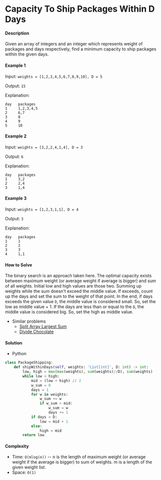 # Capacity To Ship Packages Within D Days

#### Description

Given an array of integers and an integer which represents weight of packages and days respectively, find a minimum capacity to ship packages within the given days.

#### Example 1

Input: `weights = [1,2,3,4,5,6,7,8,9,10], D = 5`

Output: `15`

Explanation:

```
day   packages
1     1,2,3,4,5
2     6,7
3     8
4     9
5     10
```

#### Example 2

Input: `weights = [3,2,2,4,1,4], D = 3`

Output: `6`

Explanation:

```
day   packages
1     3,2
2     2,4
3     1,4
```

#### Example 3

Input: `weights = [1,2,3,1,1], D = 4`

Output: `3`

Explanation:

```
day   packages
1     1
2     2
3     3
4     1,1
```

#### How to Solve

The binary search is an approach taken here.
The optimal capacity exists between maximum weight (or average weight if average is bigger) and sum of all weights. Initial low and high values are those two. Summing up weights while the sum doesn't exceed the middle value.
If exceeds, count up the days and set the sum to the weight of that point.
In the end, if days exceeds the given value `D`, the middle value is considered small. So, set the low as middle value + 1. If the days are less than or equal to the `D`, the middle value is considered big.
So, set the high as middle value. 

- Similar problems
    - [Split Array Largest Sum](split_array.md)
    - [Divide Chocolate](divide_chocolate.md)

#### Solution

- Python

```python
class PackageShipping:
    def shipWithinDays(self, weights: 'List[int]', D: int) -> int:
        low, high = max(max(weights), sum(weights)//D), sum(weights)
        while low < high:
            mid = (low + high) // 2
            w_sum = 0
            days = 1
            for w in weights:
                w_sum += w
                if w_sum > mid:
                    w_sum = w
                    days += 1
            if days > D:
                low = mid + 1
            else:
                high = mid
        return low
```

#### Complexity

- Time: `O(mlog(n))` -- n is the length of maximum weight (or average weight if the average is bigger) to sum of weights. m is a length of the given weight list.
- Space: `O(1)`